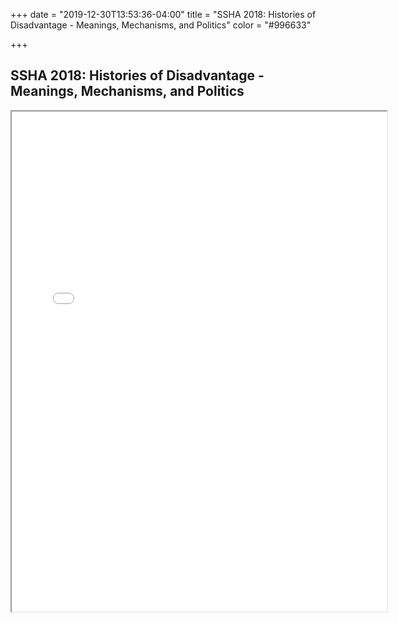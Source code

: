 +++
date = "2019-12-30T13:53:36-04:00"
title = "SSHA 2018: Histories of Disadvantage - Meanings, Mechanisms, and Politics"
color = "#996633"

+++

## SSHA 2018: Histories of Disadvantage - Meanings, Mechanisms, and Politics

<iframe src="/files/SSHA Program 2018.pdf" width="600px" height="800px">
